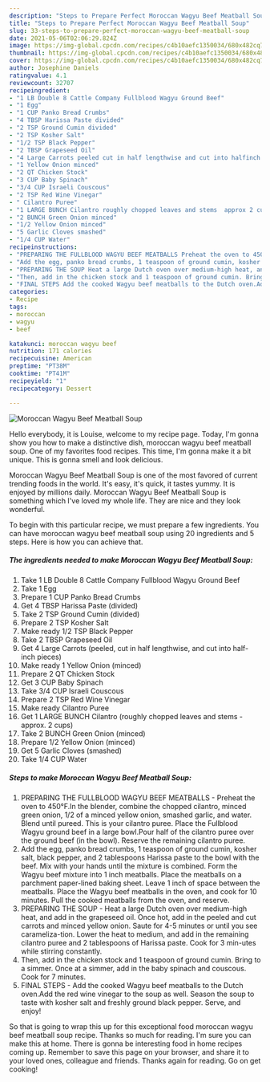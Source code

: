 ```yaml
---
description: "Steps to Prepare Perfect Moroccan Wagyu Beef Meatball Soup"
title: "Steps to Prepare Perfect Moroccan Wagyu Beef Meatball Soup"
slug: 33-steps-to-prepare-perfect-moroccan-wagyu-beef-meatball-soup
date: 2021-05-06T02:06:29.824Z
image: https://img-global.cpcdn.com/recipes/c4b10aefc1350034/680x482cq70/moroccan-wagyu-beef-meatball-soup-recipe-main-photo.jpg
thumbnail: https://img-global.cpcdn.com/recipes/c4b10aefc1350034/680x482cq70/moroccan-wagyu-beef-meatball-soup-recipe-main-photo.jpg
cover: https://img-global.cpcdn.com/recipes/c4b10aefc1350034/680x482cq70/moroccan-wagyu-beef-meatball-soup-recipe-main-photo.jpg
author: Josephine Daniels
ratingvalue: 4.1
reviewcount: 32707
recipeingredient:
- "1 LB Double 8 Cattle Company Fullblood Wagyu Ground Beef"
- "1 Egg"
- "1 CUP Panko Bread Crumbs"
- "4 TBSP Harissa Paste divided"
- "2 TSP Ground Cumin divided"
- "2 TSP Kosher Salt"
- "1/2 TSP Black Pepper"
- "2 TBSP Grapeseed Oil"
- "4 Large Carrots peeled cut in half lengthwise and cut into halfinch pieces"
- "1 Yellow Onion minced"
- "2 QT Chicken Stock"
- "3 CUP Baby Spinach"
- "3/4 CUP Israeli Couscous"
- "2 TSP Red Wine Vinegar"
- " Cilantro Puree"
- "1 LARGE BUNCH Cilantro roughly chopped leaves and stems  approx 2 cups"
- "2 BUNCH Green Onion minced"
- "1/2 Yellow Onion minced"
- "5 Garlic Cloves smashed"
- "1/4 CUP Water"
recipeinstructions:
- "PREPARING THE FULLBLOOD WAGYU BEEF MEATBALLS Preheat the oven to 450°F.In the blender, combine the chopped cilantro, minced green onion, 1/2 of a minced yellow onion, smashed garlic, and water. Blend until pureed. This is your cilantro puree. Place the Fullblood Wagyu ground beef in a large bowl.Pour half of the cilantro puree over the ground beef (in the bowl). Reserve the remaining cilantro puree."
- "Add the egg, panko bread crumbs, 1 teaspoon of ground cumin, kosher salt, black pepper, and 2 tablespoons Harissa paste to the bowl with the beef. Mix with your hands until the mixture is combined. Form the Wagyu beef mixture into 1 inch meatballs. Place the meatballs on a parchment paper-lined baking sheet. Leave 1 inch of space between the meatballs. Place the Wagyu beef meatballs in the oven, and cook for 10 minutes. Pull the cooked meatballs from the oven, and reserve."
- "PREPARING THE SOUP Heat a large Dutch oven over medium-high heat, and add in the grapeseed oil. Once hot, add in the peeled and cut carrots and minced yellow onion. Saute for 4-5 minutes or until you see carameliza-tion. Lower the heat to medium, and add in the remaining cilantro puree and 2 tablespoons of Harissa paste. Cook for 3 min-utes while stirring constantly."
- "Then, add in the chicken stock and 1 teaspoon of ground cumin. Bring to a simmer. Once at a simmer, add in the baby spinach and couscous. Cook for 7 minutes."
- "FINAL STEPS Add the cooked Wagyu beef meatballs to the Dutch oven.Add the red wine vinegar to the soup as well. Season the soup to taste with kosher salt and freshly ground black pepper. Serve, and enjoy!"
categories:
- Recipe
tags:
- moroccan
- wagyu
- beef

katakunci: moroccan wagyu beef 
nutrition: 171 calories
recipecuisine: American
preptime: "PT38M"
cooktime: "PT41M"
recipeyield: "1"
recipecategory: Dessert

---
```



![Moroccan Wagyu Beef Meatball Soup](https://img-global.cpcdn.com/recipes/c4b10aefc1350034/680x482cq70/moroccan-wagyu-beef-meatball-soup-recipe-main-photo.jpg)

Hello everybody, it is Louise, welcome to my recipe page. Today, I'm gonna show you how to make a distinctive dish, moroccan wagyu beef meatball soup. One of my favorites food recipes. This time, I'm gonna make it a bit unique. This is gonna smell and look delicious.

Moroccan Wagyu Beef Meatball Soup is one of the most favored of current trending foods in the world. It's easy, it's quick, it tastes yummy. It is enjoyed by millions daily. Moroccan Wagyu Beef Meatball Soup is something which I've loved my whole life. They are nice and they look wonderful.




To begin with this particular recipe, we must prepare a few ingredients. You can have moroccan wagyu beef meatball soup using 20 ingredients and 5 steps. Here is how you can achieve that.

<!--inarticleads1-->

##### The ingredients needed to make Moroccan Wagyu Beef Meatball Soup:

1. Take 1 LB Double 8 Cattle Company Fullblood Wagyu Ground Beef
1. Take 1 Egg
1. Prepare 1 CUP Panko Bread Crumbs
1. Get 4 TBSP Harissa Paste (divided)
1. Take 2 TSP Ground Cumin (divided)
1. Prepare 2 TSP Kosher Salt
1. Make ready 1/2 TSP Black Pepper
1. Take 2 TBSP Grapeseed Oil
1. Get 4 Large Carrots (peeled, cut in half lengthwise, and cut into half-inch pieces)
1. Make ready 1 Yellow Onion (minced)
1. Prepare 2 QT Chicken Stock
1. Get 3 CUP Baby Spinach
1. Take 3/4 CUP Israeli Couscous
1. Prepare 2 TSP Red Wine Vinegar
1. Make ready  Cilantro Puree
1. Get 1 LARGE BUNCH Cilantro (roughly chopped leaves and stems - approx. 2 cups)
1. Take 2 BUNCH Green Onion (minced)
1. Prepare 1/2 Yellow Onion (minced)
1. Get 5 Garlic Cloves (smashed)
1. Take 1/4 CUP Water




<!--inarticleads2-->

##### Steps to make Moroccan Wagyu Beef Meatball Soup:

1. PREPARING THE FULLBLOOD WAGYU BEEF MEATBALLS - Preheat the oven to 450°F.In the blender, combine the chopped cilantro, minced green onion, 1/2 of a minced yellow onion, smashed garlic, and water. Blend until pureed. This is your cilantro puree. Place the Fullblood Wagyu ground beef in a large bowl.Pour half of the cilantro puree over the ground beef (in the bowl). Reserve the remaining cilantro puree.
1. Add the egg, panko bread crumbs, 1 teaspoon of ground cumin, kosher salt, black pepper, and 2 tablespoons Harissa paste to the bowl with the beef. Mix with your hands until the mixture is combined. Form the Wagyu beef mixture into 1 inch meatballs. Place the meatballs on a parchment paper-lined baking sheet. Leave 1 inch of space between the meatballs. Place the Wagyu beef meatballs in the oven, and cook for 10 minutes. Pull the cooked meatballs from the oven, and reserve.
1. PREPARING THE SOUP - Heat a large Dutch oven over medium-high heat, and add in the grapeseed oil. Once hot, add in the peeled and cut carrots and minced yellow onion. Saute for 4-5 minutes or until you see carameliza-tion. Lower the heat to medium, and add in the remaining cilantro puree and 2 tablespoons of Harissa paste. Cook for 3 min-utes while stirring constantly.
1. Then, add in the chicken stock and 1 teaspoon of ground cumin. Bring to a simmer. Once at a simmer, add in the baby spinach and couscous. Cook for 7 minutes.
1. FINAL STEPS - Add the cooked Wagyu beef meatballs to the Dutch oven.Add the red wine vinegar to the soup as well. Season the soup to taste with kosher salt and freshly ground black pepper. Serve, and enjoy!




So that is going to wrap this up for this exceptional food moroccan wagyu beef meatball soup recipe. Thanks so much for reading. I'm sure you can make this at home. There is gonna be interesting food in home recipes coming up. Remember to save this page on your browser, and share it to your loved ones, colleague and friends. Thanks again for reading. Go on get cooking!
